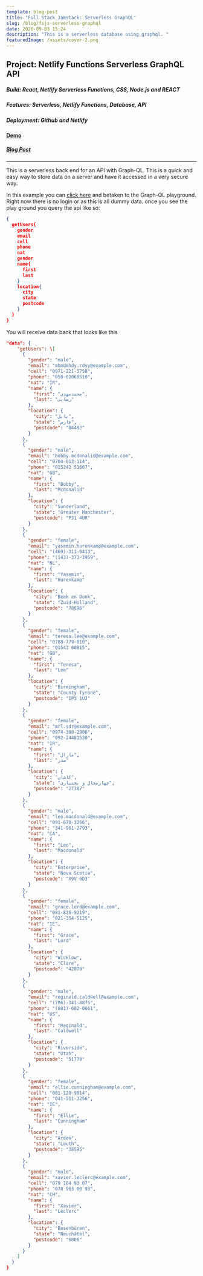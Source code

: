 ```yaml
---
template: blog-post
title: "Full Stack Jamstack: Serverless GraphQL"
slug: /blog/fsjs-serverless-graphql
date: 2020-09-03 15:24
description: "This is a serverless database using graphql. "
featuredImage: /assets/cover-2.png
---
```

## Project: Netlify Functions Serverless GraphQL API

##### Build: React, Netlify Serverless Functions, CSS, Node.js and REACT

##### Features: Serverless, Netlify Functions, Database, API

##### Deployment: Github and Netlify

#### [Demo](https://netlify-ql-2020.netlify.app/api/v1)

##### [Blog Post](https://blog.chrisconnelly.dev/netlify%20functions/netlify/2020/09/03/netlify-graphql-api.html)

- - -

This is a serverless back end for an API with Graph-QL. This is a quick and easy way to store data on a server and have it accessed in a very secure way.

In this example you can [click here](https://netlify-ql-2020.netlify.app/api/v1) and betaken to the Graph-QL playground. Right now there is no login or as this is all dummy data. once you see the play ground you query the api like so:

```json
{
  getUsers{
    gender
    email
    cell
    phone
    nat
    gender
    name{
      first
      last
    }
    location{
      city
      state
      postcode
    }
  }
}
```

You will receive data back that looks like this

```json
"data": {
    "getUsers": \[
      {
        "gender": "male",
        "email": "mhmdmhdy.rdyy@example.com",
        "cell": "0971-221-5758",
        "phone": "050-02060510",
        "nat": "IR",
        "name": {
          "first": "محمدمهدی",
          "last": "رضایی"
        },
        "location": {
          "city": "بابل",
          "state": "فارس",
          "postcode": "84482"
        }
      },
      {
        "gender": "male",
        "email": "bobby.mcdonalid@example.com",
        "cell": "0704-013-114",
        "phone": "015242 51667",
        "nat": "GB",
        "name": {
          "first": "Bobby",
          "last": "Mcdonalid"
        },
        "location": {
          "city": "Sunderland",
          "state": "Greater Manchester",
          "postcode": "PJ1 4UR"
        }
      },
      {
        "gender": "female",
        "email": "yasemin.hurenkamp@example.com",
        "cell": "(469)-311-9413",
        "phone": "(143)-373-3959",
        "nat": "NL",
        "name": {
          "first": "Yasemin",
          "last": "Hurenkamp"
        },
        "location": {
          "city": "Beek en Donk",
          "state": "Zuid-Holland",
          "postcode": "78896"
        }
      },
      {
        "gender": "female",
        "email": "teresa.lee@example.com",
        "cell": "0788-779-010",
        "phone": "01543 80815",
        "nat": "GB",
        "name": {
          "first": "Teresa",
          "last": "Lee"
        },
        "location": {
          "city": "Birmingham",
          "state": "County Tyrone",
          "postcode": "IP3 1UJ"
        }
      },
      {
        "gender": "female",
        "email": "mrl.sdr@example.com",
        "cell": "0974-380-2906",
        "phone": "092-24481530",
        "nat": "IR",
        "name": {
          "first": "مارال",
          "last": "صدر"
        },
        "location": {
          "city": "کاشان",
          "state": "چهارمحال و بختیاری",
          "postcode": "27387"
        }
      },
      {
        "gender": "male",
        "email": "leo.macdonald@example.com",
        "cell": "091-670-3266",
        "phone": "341-961-2793",
        "nat": "CA",
        "name": {
          "first": "Leo",
          "last": "Macdonald"
        },
        "location": {
          "city": "Enterprise",
          "state": "Nova Scotia",
          "postcode": "X9V 6D3"
        }
      },
      {
        "gender": "female",
        "email": "grace.lord@example.com",
        "cell": "081-836-9219",
        "phone": "021-354-5125",
        "nat": "IE",
        "name": {
          "first": "Grace",
          "last": "Lord"
        },
        "location": {
          "city": "Wicklow",
          "state": "Clare",
          "postcode": "42079"
        }
      },
      {
        "gender": "male",
        "email": "reginald.caldwell@example.com",
        "cell": "(706)-341-8875",
        "phone": "(081)-682-0661",
        "nat": "US",
        "name": {
          "first": "Reginald",
          "last": "Caldwell"
        },
        "location": {
          "city": "Riverside",
          "state": "Utah",
          "postcode": "51770"
        }
      },
      {
        "gender": "female",
        "email": "ellie.cunningham@example.com",
        "cell": "081-120-9014",
        "phone": "041-511-3256",
        "nat": "IE",
        "name": {
          "first": "Ellie",
          "last": "Cunningham"
        },
        "location": {
          "city": "Ardee",
          "state": "Louth",
          "postcode": "38595"
        }
      },
      {
        "gender": "male",
        "email": "xavier.leclerc@example.com",
        "cell": "079 184 93 07",
        "phone": "078 963 00 93",
        "nat": "CH",
        "name": {
          "first": "Xavier",
          "last": "Leclerc"
        },
        "location": {
          "city": "Besenbüren",
          "state": "Neuchâtel",
          "postcode": "6806"
        }
      }
    ]
  }
}
```
